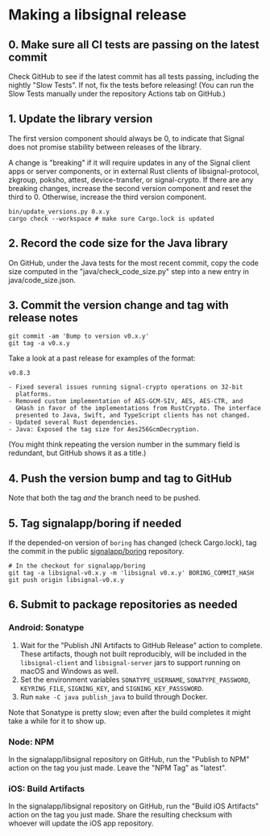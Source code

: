 # Making a libsignal release

## 0. Make sure all CI tests are passing on the latest commit

Check GitHub to see if the latest commit has all tests passing, including the nightly "Slow Tests". If not, fix the tests before releasing! (You can run the Slow Tests manually under the repository Actions tab on GitHub.)

## 1. Update the library version

The first version component should always be 0, to indicate that Signal does not promise stability between releases of the library.

A change is "breaking" if it will require updates in any of the Signal client apps or server components, or in external Rust clients of libsignal-protocol, zkgroup, poksho, attest, device-transfer, or signal-crypto. If there are any breaking changes, increase the second version component and reset the third to 0. Otherwise, increase the third version component.

```
bin/update_versions.py 0.x.y
cargo check --workspace # make sure Cargo.lock is updated
```

## 2. Record the code size for the Java library

On GitHub, under the Java tests for the most recent commit, copy the code size computed in the "java/check_code_size.py" step into a new entry in java/code_size.json.

## 3. Commit the version change and tag with release notes

```
git commit -am 'Bump to version v0.x.y'
git tag -a v0.x.y
```

Take a look at a past release for examples of the format:

```
v0.8.3

- Fixed several issues running signal-crypto operations on 32-bit
  platforms.
- Removed custom implementation of AES-GCM-SIV, AES, AES-CTR, and
  GHash in favor of the implementations from RustCrypto. The interface
  presented to Java, Swift, and TypeScript clients has not changed.
- Updated several Rust dependencies.
- Java: Exposed the tag size for Aes256GcmDecryption.
```

(You might think repeating the version number in the summary field is redundant, but GitHub shows it as a title.)

## 4. Push the version bump and tag to GitHub

Note that both the tag *and* the branch need to be pushed.

## 5. Tag signalapp/boring if needed

If the depended-on version of `boring` has changed (check Cargo.lock), tag the commit in the public [signalapp/boring][] repository.

```
# In the checkout for signalapp/boring
git tag -a libsignal-v0.x.y -m 'libsignal v0.x.y' BORING_COMMIT_HASH
git push origin libsignal-v0.x.y
```

[signalapp/boring]: https://github.com/signalapp/boring

## 6. Submit to package repositories as needed

### Android: Sonatype

1. Wait for the "Publish JNI Artifacts to GitHub Release" action to complete. These artifacts, though not built reproducibly, will be included in the `libsignal-client` and `libsignal-server` jars to support running on macOS and Windows as well.
2. Set the environment variables `SONATYPE_USERNAME`, `SONATYPE_PASSWORD`, `KEYRING_FILE`, `SIGNING_KEY`, and `SIGNING_KEY_PASSSWORD`.
3. Run `make -C java publish_java` to build through Docker.

Note that Sonatype is pretty slow; even after the build completes it might take a while for it to show up.

### Node: NPM

In the signalapp/libsignal repository on GitHub, run the "Publish to NPM" action on the tag you just made. Leave the "NPM Tag" as "latest".

### iOS: Build Artifacts

In the signalapp/libsignal repository on GitHub, run the "Build iOS Artifacts" action on the tag you just made. Share the resulting checksum with whoever will update the iOS app repository.
